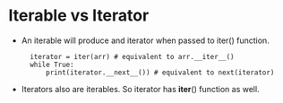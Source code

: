 # Iterable vs Iterator

- An iterable will produce and iterator when passed to iter() function.
		
		iterator = iter(arr) # equivalent to arr.__iter__()
		while True:
			print(iterator.__next__()) # equivalent to next(iterator)

- Iterators also are iterables. So iterator has __iter__() function as well.

